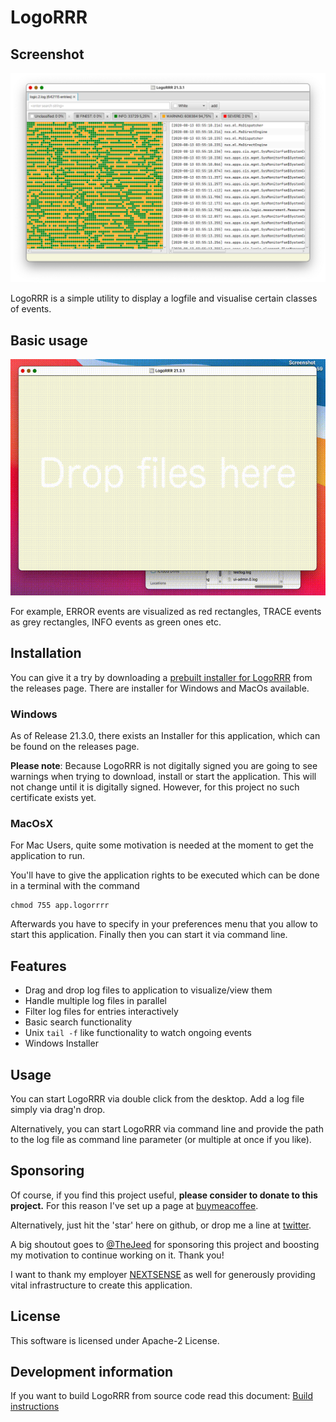 # LogoRRR

## Screenshot
![Screenshot of LogoRRR, version 21.3.1](docs/releases/21.3.1/screenshot-21.3.1.png?raw=true)

LogoRRR is a simple utility to display a logfile and visualise certain classes of events.

## Basic usage

![Shows basic functionality of LogoRRR as animated gif](docs/releases/21.3.1/screencast-21.3.1.gif?raw=true)

For example, ERROR events are visualized as red rectangles, TRACE events as grey rectangles, INFO events as green ones etc. 

## Installation 

You can give it a try by downloading a [prebuilt installer for LogoRRR](https://github.com/rladstaetter/LogoRRR/releases/tag/21.3.1) from the releases page. There are installer for Windows and MacOs available.

### Windows

As of Release 21.3.0, there exists an Installer for this application, which can be found on the releases page. 

**Please note**: Because LogoRRR is not digitally signed you are going to see warnings when trying to download, install or start the application. This will not change until it is digitally signed. However, for this project no such certificate exists yet.

### MacOsX

For Mac Users, quite some motivation is needed at the moment to get the application to run.

You'll have to give the application rights to be executed which can be done in a terminal with the command

    chmod 755 app.logorrrr

Afterwards you have to specify in your preferences menu that you allow to start this application. Finally then you can start it via command line. 

## Features

- Drag and drop log files to application to visualize/view them
- Handle multiple log files in parallel
- Filter log files for entries interactively
- Basic search functionality
- Unix `tail -f` like functionality to watch ongoing events
- Windows Installer

## Usage

You can start LogoRRR via double click from the desktop. Add a log file simply via drag'n drop.

Alternatively, you can start LogoRRR via command line and provide the path to the log file as command line parameter (or multiple at once if you like).

## Sponsoring

Of course, if you find this project useful, **please consider to donate to this project.** For this reason I've set up a page at [buymeacoffee](https://www.buymeacoffee.com/rladstaetter).

Alternatively, just hit the 'star' here on github, or drop me a line at [twitter](https://www.twitter.com/rladstaetter/). 

A big shoutout goes to [@TheJeed](https://twitter.com/TheJeed) for sponsoring this project and boosting my motivation to continue working on it. Thank you!

I want to thank my employer [NEXTSENSE](https://www.nextsense-worldwide.com/) as well for generously providing vital infrastructure to create this application. 

## License

This software is licensed under Apache-2 License.

## Development information

If you want to build LogoRRR from source code read this document: [Build instructions](BuildInstructions.md)